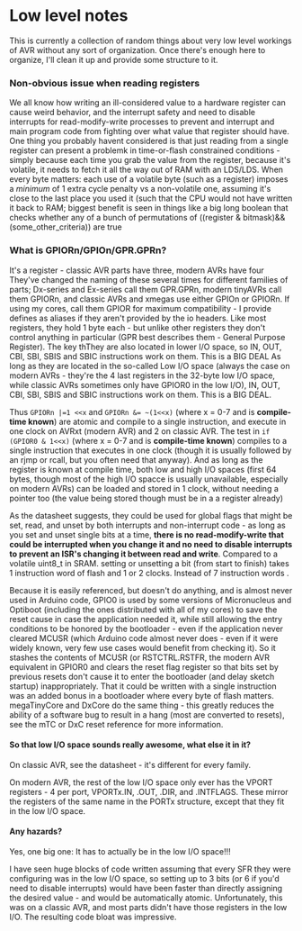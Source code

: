 # Low level notes
This is currently a collection of random things about very low level workings of AVR without any sort of organization. Once there's enough here to organize, I'll clean it up and provide some structure to it.

### Non-obvious issue when reading registers
We all know how writing an ill-considered value to a hardware register can  cause weird behavior, and the interrupt safety and need to disable interrupts for read-modify-write processes to prevent and interrupt and main program code from fighting over what value that register should have. One thing you probably havent considered is that just reading from a single register can present a problemk in time-or-flash constrained conditions - simply because each time you grab the value from the register, because it's volatile, it needs to fetch it all the way out of RAM with an LDS/LDS. When every byte matters: each use of a volatile byte (such as a register) imposes a *minimum* of 1 extra cycle penalty vs a non-volatile one, assuming it's close to the last place you used it (such that the CPU would not have written it back to RAM; biggest benefit is seen in things like a big long boolean that checks whether any of a bunch of permutations of ((register & bitmask)&&(some_other_criteria)) are true


### What is GPIORn/GPIOn/GPR.GPRn?
It's a register - classic AVR parts have three, modern AVRs have four They've changed the naming of these several times for different families of parts; Dx-series and Ex-series call them GPR.GPRn, modern tinyAVRs call them GPIORn, and classic AVRs and xmegas use either GPIOn or GPIORn. If using my cores, call them GPIOR for maximum compatibility - I provide defines as aliases if they aren't provided by the io headers. Like most registers, they hold 1 byte each - but unlike other registers they don't control anything in particular (GPR best describes them - General Purpose Register). The key thThey are also located in lower I/O space, so IN, OUT, CBI, SBI, SBIS and SBIC instructions work on them. This is a BIG DEAL As long as they are located in the so-called Low I/O space (always the case on modern AVRs - they're the 4 last registers in the 32-byte low I/O space, while classic AVRs sometimes only have GPIOR0 in the low I/O), IN, OUT, CBI, SBI, SBIS and SBIC instructions work on them. This is a BIG DEAL. 

Thus `GPIORn |=1 <<x` and `GPIORn &= ~(1<<x)` (where x = 0-7 and is **compile-time known**) are atomic and compile to a single instruction, and execute in one clock on AVRxt (modern AVR) and 2 on classic AVR. The test in `if (GPIOR0 & 1<<x)` (where x = 0-7 and is **compile-time known**) compiles to a single instruction that executes in one clock (though it is usually followed by an rjmp or rcall, but you often need that anyway). And as long as the register is known at compile time, both low and high I/O spaces (first 64 bytes, though most of the high I/O spacce is usually unavailable, especially on modern AVRs) can be loaded and stored in 1 clock, without needing a pointer too (the value being stored though must be in a a register already)

As the datasheet suggests, they could be used for global flags that might be set, read, and unset by both interrupts and non-interrupt code - as long as you set and unset single bits at a time, **there is no read-modify-write that could be interrupted when you change it and no need to disable interrupts to prevent an ISR's changing it between read and write**. Compared to a volatile uint8_t in SRAM. setting or unsetting a bit (from start to finish) takes 1 instruction word of flash and 1 or 2 clocks. Instead of 7 instruction words .

Because it is easily referenced, but doesn't do anything, and is almost never used in Arduino code, GPIO0 is used by some versions of Micronucleus and Optiboot (including the ones distributed with all of my cores) to save the reset cause in case the application needed it, while still allowing the entry conditions to be honored by the bootloader - even if the application never cleared MCUSR (which Arduino code almost never does - even if it were widely known, very few use cases would benefit from checking it). So it stashes the contents of MCUSR (or RSTCTRL.RSTFR, the modern AVR equivalent in GPIOR0 and clears the reset flag register so that bits set by previous resets don't cause it to enter the bootloader (and delay sketch startup) inappropriately. That it could be written with a single instruction was an added bonus in a bootloader where every byte of flash matters. megaTinyCore and DxCore do the same thing - this greatly reduces the ability of a software bug to result in a hang (most are converted to resets), see the mTC or DxC reset reference for more information.

#### So that low I/O space sounds really awesome, what else it in it? 

On classic AVR, see the datasheet - it's different for every family. 

On modern AVR, the rest of the low I/O space only ever has the VPORT registers - 4 per port, VPORTx.IN, .OUT, .DIR, and .INTFLAGS. These mirror the registers of the same name in the PORTx structure, except that they fit in the low I/O space. 

#### Any hazards? 
Yes, one big one: It has to actually be in the low I/O space!!!

I have seen huge blocks of code written assuming that every SFR they were configuring was in the low I/O space, so setting up to 3 bits (or 6 if you'd need to disable interrupts) would have been faster than directly assigning the desired value - and would be automatically atomic. Unfortunately, this was on a classic AVR, and most parts didn't have those registers in the low I/O. The resulting code bloat was impressive. 
